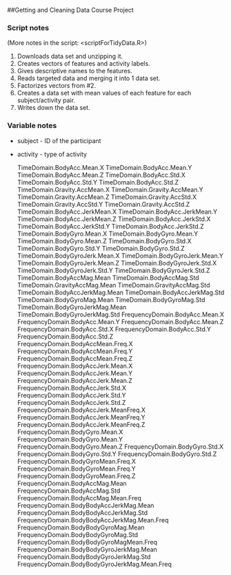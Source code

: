 ##Getting and Cleaning Data Course Project

### Script notes
(More notes in the script: <scriptForTidyData.R>)

1. Downloads data set and unzipping it.
2. Creates vectors of features and activity labels.
3. Gives descriptive names to the features.
4. Reads targeted data and merging it into 1 data set.
5. Factorizes vectors from #2.
6. Creates a data set with mean values of each feature for each subject/activity pair.
7. Writes down the data set.

### Variable notes

* subject - ID of the participant
* activity - type of activity


    TimeDomain.BodyAcc.Mean.X
    TimeDomain.BodyAcc.Mean.Y
    TimeDomain.BodyAcc.Mean.Z
    TimeDomain.BodyAcc.Std.X
    TimeDomain.BodyAcc.Std.Y
    TimeDomain.BodyAcc.Std.Z
    TimeDomain.Gravity.AccMean.X
    TimeDomain.Gravity.AccMean.Y
    TimeDomain.Gravity.AccMean.Z
    TimeDomain.Gravity.AccStd.X
    TimeDomain.Gravity.AccStd.Y
    TimeDomain.Gravity.AccStd.Z
    TimeDomain.BodyAcc.JerkMean.X
    TimeDomain.BodyAcc.JerkMean.Y
    TimeDomain.BodyAcc.JerkMean.Z
    TimeDomain.BodyAcc.JerkStd.X
    TimeDomain.BodyAcc.JerkStd.Y
    TimeDomain.BodyAcc.JerkStd.Z
    TimeDomain.BodyGyro.Mean.X
    TimeDomain.BodyGyro.Mean.Y
    TimeDomain.BodyGyro.Mean.Z
    TimeDomain.BodyGyro.Std.X
    TimeDomain.BodyGyro.Std.Y
    TimeDomain.BodyGyro.Std.Z
    TimeDomain.BodyGyroJerk.Mean.X
    TimeDomain.BodyGyroJerk.Mean.Y
    TimeDomain.BodyGyroJerk.Mean.Z
    TimeDomain.BodyGyroJerk.Std.X
    TimeDomain.BodyGyroJerk.Std.Y
    TimeDomain.BodyGyroJerk.Std.Z
    TimeDomain.BodyAccMag.Mean
    TimeDomain.BodyAccMag.Std
    TimeDomain.GravityAccMag.Mean
    TimeDomain.GravityAccMag.Std
    TimeDomain.BodyAccJerkMag.Mean
    TimeDomain.BodyAccJerkMag.Std
    TimeDomain.BodyGyroMag.Mean
    TimeDomain.BodyGyroMag.Std
    TimeDomain.BodyGyroJerkMag.Mean
    TimeDomain.BodyGyroJerkMag.Std
    FrequencyDomain.BodyAcc.Mean.X
    FrequencyDomain.BodyAcc.Mean.Y
    FrequencyDomain.BodyAcc.Mean.Z
    FrequencyDomain.BodyAcc.Std.X
    FrequencyDomain.BodyAcc.Std.Y
    FrequencyDomain.BodyAcc.Std.Z
    FrequencyDomain.BodyAccMean.Freq.X
    FrequencyDomain.BodyAccMean.Freq.Y
    FrequencyDomain.BodyAccMean.Freq.Z
    FrequencyDomain.BodyAccJerk.Mean.X
    FrequencyDomain.BodyAccJerk.Mean.Y
    FrequencyDomain.BodyAccJerk.Mean.Z
    FrequencyDomain.BodyAccJerk.Std.X
    FrequencyDomain.BodyAccJerk.Std.Y
    FrequencyDomain.BodyAccJerk.Std.Z
    FrequencyDomain.BodyAccJerk.MeanFreq.X
    FrequencyDomain.BodyAccJerk.MeanFreq.Y
    FrequencyDomain.BodyAccJerk.MeanFreq.Z
    FrequencyDomain.BodyGyro.Mean.X
    FrequencyDomain.BodyGyro.Mean.Y
    FrequencyDomain.BodyGyro.Mean.Z
    FrequencyDomain.BodyGyro.Std.X
    FrequencyDomain.BodyGyro.Std.Y
    FrequencyDomain.BodyGyro.Std.Z
    FrequencyDomain.BodyGyroMean.Freq.X
    FrequencyDomain.BodyGyroMean.Freq.Y
    FrequencyDomain.BodyGyroMean.Freq.Z
    FrequencyDomain.BodyAccMag.Mean
    FrequencyDomain.BodyAccMag.Std
    FrequencyDomain.BodyAccMag.Mean.Freq
    FrequencyDomain.BodyBodyAccJerkMag.Mean
    FrequencyDomain.BodyBodyAccJerkMag.Std
    FrequencyDomain.BodyBodyAccJerkMag.Mean.Freq
    FrequencyDomain.BodyBodyGyroMag.Mean
    FrequencyDomain.BodyBodyGyroMag.Std
    FrequencyDomain.BodyBodyGyroMagMean.Freq
    FrequencyDomain.BodyBodyGyroJerkMag.Mean
    FrequencyDomain.BodyBodyGyroJerkMag.Std
    FrequencyDomain.BodyBodyGyroJerkMag.Mean.Freq
